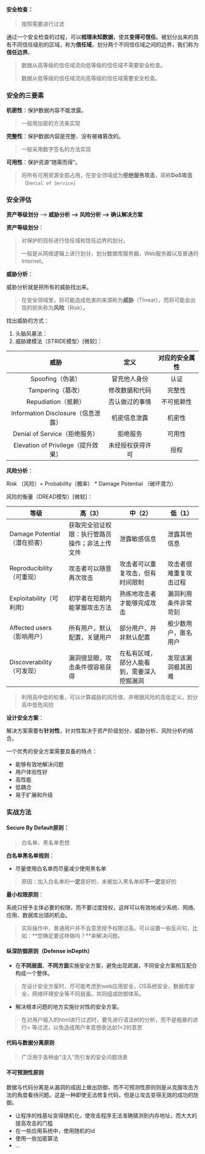 #### 安全检查：

> 按照需要进行过滤

通过一个安全检查的过程，可以**梳理未知数据**，使其**变得可信任**。被划分出来的具有不同信任级别的区域，称为**信任域**，划分两个不同信任域之间的边界，我们称为**信任边界**。

> 数据从高等级的信任域流向低等级的信任域不需要安全检查。
>
> 数据从低等级的信任域流向高等级的信任域需要安全检查。



### 安全的三要素

**机密性**：保护数据内容不能泄露。

> 一般用加密的方法来实现

**完整性**：保护数据内容是完整、没有被褚篡改的。

> 一般采用数字签名的方法实现

**可用性**：保护资源”随需而得“。

> 将所有可用资源全部占用，在安全领域成为**拒绝服务攻击**，简称**DoS攻击**（`Denial of Service`）



### 安全评估

**资产等级划分** —> **威胁分析 —> 风险分析 —> 确认解决方案**

**资产等级划分**：

> 对保护的目标进行信任域和信任边界的划分。
>
> 一般是从网络逻辑上进行划分，划分数据库服务器，Web服务器以及普通的Internet。

**威胁分析**：

威胁分析就是把所有的威胁找出来。

> 在安全领域里，将可能造成危害的来源称为**威胁**（Threat），而将可能会出现的损失称为**风险**（Risk）。

找出威胁的方式：

1. 头脑风暴法：
2. 威胁建模法（STRIDE模型）[微软]：

|                威胁                |       定义       | 对应的安全属性 |
| :--------------------------------: | :--------------: | :------------: |
|          Spoofing（伪装）          |   冒充他人身份   |      认证      |
|         Tampering（篡改）          |  修改数据和代码  |     完整性     |
|        Repudiation（抵赖）         |  否认做过的事情  |   不可抵赖性   |
| Information Disclosure（信息泄露） |   机密信息泄露   |     机密性     |
|   Denial of Service（拒绝服务）    |     拒绝服务     |     可用性     |
| Elevation of Privilege（提升效果） | 未经授权获得许可 |      授权      |

**风险分析**：

Risk （风险）= Probability（概率） * Damage Potential （破坏潜力）    <!--风险分析构成因素-->

风险的衡量（DREAD模型）[微软]：

| 等级                         | 高（3）                                        | 中（2）                                    | 低（1）                |
| ---------------------------- | ---------------------------------------------- | ------------------------------------------ | ---------------------- |
| Damage Potential（潜在损害） | 获取完全验证权限：执行管路员操作；非法上传文件 | 泄露敏感信息                               | 泄露其他信息           |
| Reproducibility（可重现）    | 攻击者可以随意再次攻击                         | 攻击者可以重复攻击，但有时间限制           | 攻击者很难重复攻击过程 |
| Exploitability（可利用）     | 初学者在短期内能掌握攻击方法                   | 熟练地攻击者才能够完成攻击                 | 漏洞利用条件非常苛刻   |
| Affected users（影响用户）   | 所有用户，默认配置，关键用户                   | 部分用户，并非默认配置                     | 极少数用户，匿名用户   |
| Discoverability（可发现）    | 漏洞很显眼，攻击条件很容易获得                 | 在私有区域，部分人能看到，需要深入挖掘漏洞 | 发现该漏洞极其困难     |

> 利用高中低的权重，可以计算威胁的风险值，并根据风险的高低定义，划分高中低危风险

**设计安全方案**：

解决方案需要有**针对性**，针对性取决于资产阶级划分、威胁分析、风险分析的结合。

一个优秀的安全方案需要具备的特点：

- 能够有效地解决问题
- 用户体验性好
- 高性能
- 低耦合
- 易于扩展和升级



### 实战方法

#### Secure By Default原则：

> 白名单、黑名单思想

**白名单黑名单规则**：

- 尽量使用白名单而尽量减少使用黑名单

> 原因：加入白名单的**一定**是好的，未被加入黑名单却**不一定**是好的

**最小权限原则**：

系统只授予主体必要的权限，而不要过度授权，这样可以有效地减少系统、网络、应用、数据库出错的机会。

> 实际操作中，普通用户并不会意思授予权限过高。可以设置一些反问句，比如：**您确定要这样做吗？**来解决问题。

#### 纵深防御原则（Defense inDepth）

- 在**不同层面**、**不同方面**实施安全方案，避免出现疏漏，不同安全方案相互配合构成一个整体。

> 在设计安全方案时，尽可能考虑到web应用安全，OS系统安全，数据库安全，网络环境安全等不同层面。共同组成防御体系。

- 解决根本问题的地方实施针对性的安全方案。

> 在对用户输入的html进行过滤时，要先进行语法树的分析，而不是粗暴的进行< 等过滤，以免造成用户本意想表达如1<2的意思

#### 代码与数据分离原则

> 广泛用于各种由“注入”而引发的安全问题场景

#### 不可预测性原则

数据与代码分离是从漏洞的成因上做出防御，而不可预测性原则则是从克服攻击方法的角度看待问题。这是一种即使无法修复代码，但是让攻击变得无效的成功的防御。

- 让程序的栈基址变得随机化，使攻击程序无法准确猜测到内存地址，而大大的提高攻击的门槛
- 在一些应用系统中，使用随机的id
- 使用一些加密算法
-  ...